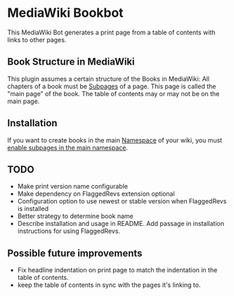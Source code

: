 # MediaWiki Bookbot
This MediaWiki Bot generates a print page from a table of contents with links to other pages.

## Book Structure in MediaWiki
This plugin assumes a certain structure of the Books in MediaWiki: All chapters 
of a book must be [Subpages][1] of a page. This page is called the "main page" 
of the book. The table of contents may or may not be on the main page.

## Installation
If you want to create books in the main [Namespace][2] of your wiki, you must 
[enable subpages in the main namespace][3].



## TODO
- Make print version name configurable
- Make dependency on FlaggedRevs extension optional
- Configuration option to use newest or stable version when FlaggedRevs is installed
- Better strategy to determine book name
- Describe installation and usage in README. Add passage in installation instructions for using FlaggedRevs.
 

## Possible future improvements
- Fix headline indentation on print page to match the indentation in the table of contents.
- keep the table of contents in sync with the pages it's linking to.

[1]: https://www.mediawiki.org/wiki/Help:Subpages
[2]: https://www.mediawiki.org/wiki/Help:Namespaces
[3]: https://www.mediawiki.org/wiki/Manual:$wgNamespacesWithSubpages#Enabling-for-a-namespace
